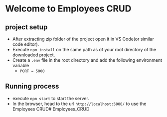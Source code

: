 # Welcome to Employees CRUD

## project setup

- After extracting zip folder of the project open it in VS Code(or similar code editor).
- Execute `npm install` on the same path as of your root directory of the downloaded project.
- Create a `.env` file in the root directory and add the following environment variable 
    - `PORT = 5000`

## Running process
- execute `npm start` to start the server.
- In the browser, head to the url `http://localhost:5000/` to use the Employees CRUD# Employees_CRUD
